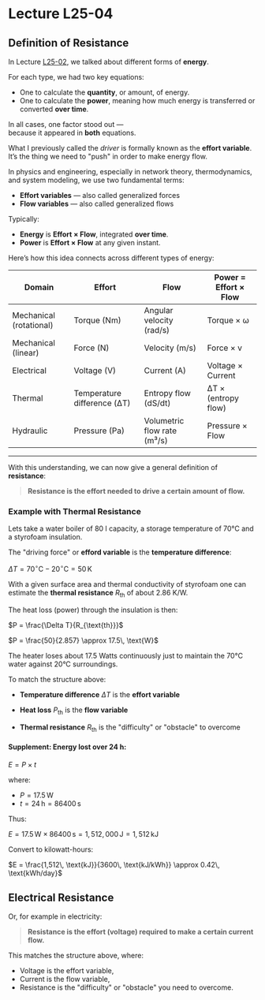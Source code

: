 # Lecture L25-04

## Definition of Resistance

In Lecture [L25-02](https://github.com/RivenHexagon/ElectronicsTutorial/blob/main/L25-02.md), we talked about different forms of **energy**.

For each type, we had two key equations:
- One to calculate the **quantity**, or amount, of energy.
- One to calculate the **power**, meaning how much energy is transferred or converted **over time**.

In all cases, one factor stood out —  
because it appeared in **both** equations.

What I previously called the *driver* is formally known as the **effort variable**.  
It’s the thing we need to "push" in order to make energy flow.

In physics and engineering, especially in network theory, thermodynamics, and system modeling, we use two fundamental terms:

- **Effort variables** — also called generalized forces
- **Flow variables** — also called generalized flows

Typically:
- **Energy** is **Effort × Flow**, integrated **over time**.
- **Power** is **Effort × Flow** at any given instant.



Here’s how this idea connects across different types of energy:

| Domain                  | Effort                     | Flow                      | Power = Effort × Flow      |
|--------------------------|-----------------------------|----------------------------|----------------------------|
| Mechanical (rotational)  | Torque (Nm)                 | Angular velocity (rad/s)   | Torque × ω                 |
| Mechanical (linear)      | Force (N)                   | Velocity (m/s)             | Force × v                  |
| Electrical               | Voltage (V)                 | Current (A)                | Voltage × Current          |
| Thermal                  | Temperature difference (ΔT) | Entropy flow (dS/dt)        | ΔT × (entropy flow)        |
| Hydraulic                | Pressure (Pa)               | Volumetric flow rate (m³/s) | Pressure × Flow            |

---

With this understanding, we can now give a general definition of **resistance**:

> **Resistance is the effort needed to drive a certain amount of flow.**


### Example with Thermal Resistance

Lets take a water boiler of 80 l capacity, a storage temperature of 70°C and a styrofoam insulation.

The "driving force" or **efford variable** is the **temperature difference**:

$\Delta T = 70^\circ\text{C} - 20^\circ\text{C} = 50\, \text{K}$


With a given surface area and thermal conductivity of styrofoam one can estimate the **thermal resistance** $R_\text{th}$ of about 2.86 K/W.

The heat loss (power) through the insulation is then:

$P = \frac{\Delta T}{R_{\text{th}}}$

$P = \frac{50}{2.857} \approx 17.5\, \text{W}$

The heater loses about 17.5 Watts continuously just to maintain the 70°C water against 20°C surroundings.

To match the structure above:

* **Temperature difference** $\Delta T$ is the **effort variable**
* **Heat loss** $P_\text{th}$ is the **flow variable**

* **Thermal resistance** $R_\text{th}$ is the "difficulty" or "obstacle" to overcome

#### Supplement: Energy lost over 24 h:

$E = P \times t$

where:
- $P = 17.5\, \text{W}$
- $t = 24\, \text{h} = 86400\, \text{s}$

Thus:

$E = 17.5\, \text{W} \times 86400\, \text{s} = 1,512,000\, \text{J} = 1,512\, \text{kJ}$


Convert to kilowatt-hours:

$E = \frac{1,512\, \text{kJ}}{3600\, \text{kJ/kWh}} \approx 0.42\, \text{kWh/day}$


## Electrical Resistance

Or, for example in electricity:

> **Resistance is the effort (voltage) required to make a certain current flow.**

This matches the structure above, where:

* Voltage is the effort variable,
* Current is the flow variable,
* Resistance is the "difficulty" or "obstacle" you need to overcome.